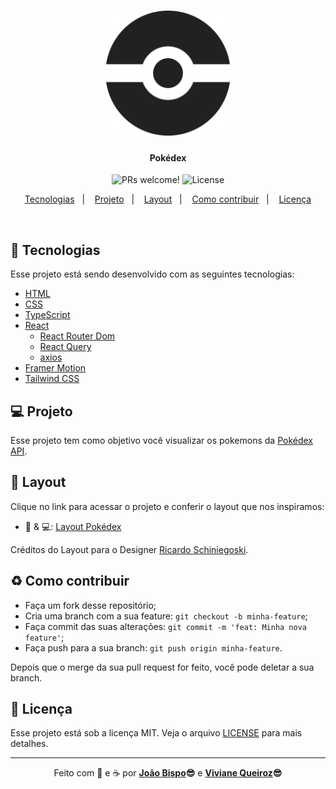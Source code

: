 <meta charset="utf-8">
<h1 align="center">
    <img alt="Logo Pokédex" title="#Pokedex" src=".github/assets/logo.svg" width="200px" />
</h1>

<h4 align="center">
  Pokédex
</h4>

<p align="center">
 <img src="https://img.shields.io/static/v1?label=PRs&message=welcome&color=2AB5D1&labelColor=1C1C1C" alt="PRs welcome!" />

  <img alt="License" src="https://img.shields.io/static/v1?label=license&message=MIT&color=2AB5D1&labelColor=1C1C1C">
</p>

<p align="center">
  <a href="#rocket-tecnologias">Tecnologias</a>&nbsp;&nbsp;&nbsp;|&nbsp;&nbsp;&nbsp;
  <a href="#-projeto">Projeto</a>&nbsp;&nbsp;&nbsp;|&nbsp;&nbsp;&nbsp;
  <a href="#-layout">Layout</a>&nbsp;&nbsp;&nbsp;|&nbsp;&nbsp;&nbsp;
  <a href="#%EF%B8%8F-como-contribuir">Como contribuir</a>&nbsp;&nbsp;&nbsp;|&nbsp;&nbsp;&nbsp;
  <a href="#memo-licença">Licença</a>
</p>

<br>

## :rocket: Tecnologias

Esse projeto está sendo desenvolvido com as seguintes tecnologias:

- [HTML](https://developer.mozilla.org/pt-BR/docs/Web/HTML)
- [CSS](https://developer.mozilla.org/pt-BR/docs/Web/CSS)
- [TypeScript](https://www.typescriptlang.orghttps://www.javascript.com)
- [React](https://reactjs.org)
  - [React Router Dom](https://reactrouter.com/docs/en/v6/getting-started/overview)
  - [React Query](https://reactquery.com)
  - [axios](https://www.npmjs.com/package/axios)
- [Framer Motion](https://framer.com/motion)
- [Tailwind CSS](https://tailwindcss.com)

## 💻 Projeto

Esse projeto tem como objetivo você visualizar os pokemons da [Pokédex API](https://pokeapi.co/).

## 🔖 Layout

Clique no link para acessar o projeto e conferir o layout que nos inspiramos:

- 📱 & 💻: [Layout Pokédex](https://www.figma.com/file/x9IuihJf3zbHXSqxb8b3Gc/Pok%C3%A9dex-(Community)?node-id=0%3A1)

Créditos do Layout para o Designer [Ricardo Schiniegoski](https://www.figma.com/@ricardohs).

## ♻️ Como contribuir

- Faça um fork desse repositório;
- Cria uma branch com a sua feature: `git checkout -b minha-feature`;
- Faça commit das suas alterações: `git commit -m 'feat: Minha nova feature'`;
- Faça push para a sua branch: `git push origin minha-feature`.

Depois que o merge da sua pull request for feito, você pode deletar a sua branch.

## :memo: Licença

Esse projeto está sob a licença MIT. Veja o arquivo [LICENSE](LICENSE.md) para mais detalhes.

---

<p align="center">Feito com 💙 e ☕  por <strong><a href="https://www.linkedin.com/in/joaobispo2077/">João Bispo</a>😎</strong> e <strong><a href="https://www.linkedin.com/in/vivianedsqueiroz/">Viviane Queiroz</a>😎</strong> </p>
